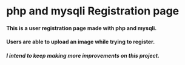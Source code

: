 # php and mysqli Registration page

#### This is a user registration page made with php and mysqli.
#### Users are able to upload an image while trying to register.


##### I intend to keep making more improvements on this project.